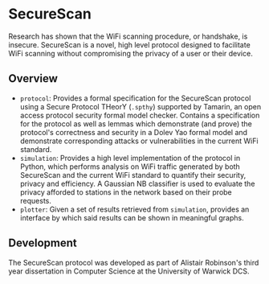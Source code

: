 # SecureScan

Research has shown that the WiFi scanning procedure, or handshake, is insecure. SecureScan is a novel, high level protocol designed to facilitate WiFi scanning without compromising the privacy of a user or their device.

## Overview

 - `protocol`: Provides a formal specification for the SecureScan protocol using a Secure Protocol THeorY (`.spthy`) supported by Tamarin, an open access protocol security formal model checker. Contains a specification for the protocol as well as lemmas which demonstrate (and prove) the protocol's correctness and security in a Dolev Yao formal model and demonstrate corresponding attacks or vulnerabilities in the current WiFi standard.
 - `simulation`: Provides a high level implementation of the protocol in Python, which performs analysis on WiFi traffic generated by both SecureScan and the current WiFi standard to quantify their security, privacy and efficiency. A Gaussian NB classifier is used to evaluate the privacy afforded to stations in the network based on their probe requests.
 - `plotter`: Given a set of results retrieved from `simulation`, provides an interface by which said results can be shown in meaningful graphs.

 ## Development

 The SecureScan protocol was developed as part of Alistair Robinson's third year dissertation in Computer Science at the University of Warwick DCS.

